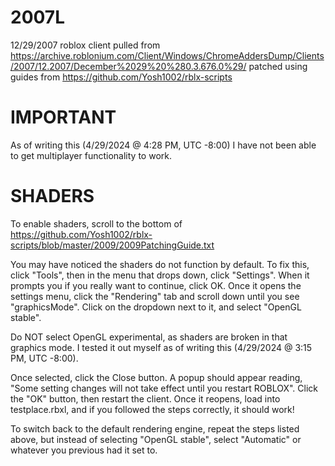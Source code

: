 # 2007L
12/29/2007 roblox client pulled from https://archive.roblonium.com/Client/Windows/ChromeAddersDump/Clients/2007/12.2007/December%2029%20%280.3.676.0%29/
patched using guides from https://github.com/Yosh1002/rblx-scripts

# IMPORTANT
As of writing this (4/29/2024 @ 4:28 PM, UTC -8:00) I have not been able to get multiplayer functionality to work. 

# SHADERS
To enable shaders, scroll to the bottom of https://github.com/Yosh1002/rblx-scripts/blob/master/2009/2009PatchingGuide.txt

You may have noticed the shaders do not function by default. To fix this, click "Tools", then in the menu that drops down, click "Settings". When it
prompts you if you really want to continue, click OK. Once it opens the settings menu, click the "Rendering" tab and scroll down until you see
"graphicsMode". Click on the dropdown next to it, and select "OpenGL stable".

Do NOT select OpenGL experimental, as shaders are broken in that graphics mode. I tested it out myself as of writing this (4/29/2024 @ 3:15 PM, UTC -8:00).

Once selected, click the Close button. A popup should appear reading, "Some setting changes will not take effect until you restart ROBLOX". Click the "OK"
button, then restart the client. Once it reopens, load into testplace.rbxl, and if you followed the steps correctly, it should work!

To switch back to the default rendering engine, repeat the steps listed above, but instead of selecting "OpenGL stable", select "Automatic" or whatever
you previous had it set to.
